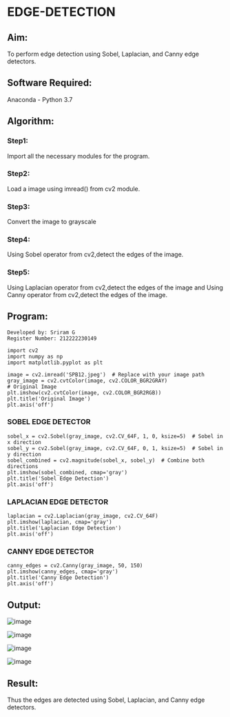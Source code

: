 # EDGE-DETECTION
## Aim:
To perform edge detection using Sobel, Laplacian, and Canny edge detectors.

## Software Required:
Anaconda - Python 3.7

## Algorithm:
### Step1:
Import all the necessary modules for the program.

### Step2:
Load a image using imread() from cv2 module.

### Step3:
Convert the image to grayscale

### Step4:
Using Sobel operator from cv2,detect the edges of the image.

### Step5:

Using Laplacian operator from cv2,detect the edges of the image and Using Canny operator from cv2,detect the edges of the image.

## Program:
```
Developed by: Sriram G
Register Number: 212222230149
```
```
import cv2
import numpy as np
import matplotlib.pyplot as plt

image = cv2.imread('SPB12.jpeg')  # Replace with your image path
gray_image = cv2.cvtColor(image, cv2.COLOR_BGR2GRAY)
# Original Image
plt.imshow(cv2.cvtColor(image, cv2.COLOR_BGR2RGB))
plt.title('Original Image')
plt.axis('off')
```

### SOBEL EDGE DETECTOR
```
sobel_x = cv2.Sobel(gray_image, cv2.CV_64F, 1, 0, ksize=5)  # Sobel in x direction
sobel_y = cv2.Sobel(gray_image, cv2.CV_64F, 0, 1, ksize=5)  # Sobel in y direction
sobel_combined = cv2.magnitude(sobel_x, sobel_y)  # Combine both directions
plt.imshow(sobel_combined, cmap='gray')
plt.title('Sobel Edge Detection')
plt.axis('off')
```
### LAPLACIAN EDGE DETECTOR
```
laplacian = cv2.Laplacian(gray_image, cv2.CV_64F)
plt.imshow(laplacian, cmap='gray')
plt.title('Laplacian Edge Detection')
plt.axis('off')
```
### CANNY EDGE DETECTOR
```
canny_edges = cv2.Canny(gray_image, 50, 150)
plt.imshow(canny_edges, cmap='gray')
plt.title('Canny Edge Detection')
plt.axis('off')  
```

## Output:

![image](https://github.com/user-attachments/assets/ee836ddf-27a2-4091-a9d0-f607790142fa)

![image](https://github.com/user-attachments/assets/099471a1-88fd-44a5-8d06-a5da3a048698)


![image](https://github.com/user-attachments/assets/1dc2fcb3-4753-45b1-8e4c-11d2aaf98f70)

![image](https://github.com/user-attachments/assets/690dddc3-8567-40d7-a1cc-09587e0f4c26)



## Result:
Thus the edges are detected using Sobel, Laplacian, and Canny edge detectors.
